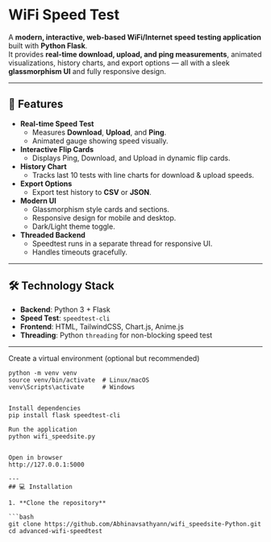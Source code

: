 # WiFi Speed Test

A **modern, interactive, web-based WiFi/Internet speed testing application** built with **Python Flask**.  
It provides **real-time download, upload, and ping measurements**, animated visualizations, history charts, and export options — all with a sleek **glassmorphism UI** and fully responsive design.

---

## 🌟 Features

- **Real-time Speed Test**
  - Measures **Download**, **Upload**, and **Ping**.
  - Animated gauge showing speed visually.
- **Interactive Flip Cards**
  - Displays Ping, Download, and Upload in dynamic flip cards.
- **History Chart**
  - Tracks last 10 tests with line charts for download & upload speeds.
- **Export Options**
  - Export test history to **CSV** or **JSON**.
- **Modern UI**
  - Glassmorphism style cards and sections.
  - Responsive design for mobile and desktop.
  - Dark/Light theme toggle.
- **Threaded Backend**
  - Speedtest runs in a separate thread for responsive UI.
  - Handles timeouts gracefully.

---

## 🛠 Technology Stack

- **Backend**: Python 3 + Flask  
- **Speed Test**: `speedtest-cli`  
- **Frontend**: HTML, TailwindCSS, Chart.js, Anime.js  
- **Threading**: Python `threading` for non-blocking speed test

---
Create a virtual environment (optional but recommended)
```
python -m venv venv
source venv/bin/activate  # Linux/macOS
venv\Scripts\activate     # Windows


Install dependencies
pip install flask speedtest-cli

Run the application
python wifi_speedsite.py


Open in browser
http://127.0.0.1:5000

---
## 💻 Installation

1. **Clone the repository**

```bash
git clone https://github.com/Abhinavsathyann/wifi_speedsite-Python.git
cd advanced-wifi-speedtest
